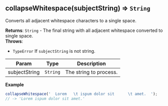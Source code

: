 <a name="collapseWhitespace"></a>

## collapseWhitespace(subjectString) ⇒ <code>String</code>
Converts all adjacent whitespace characters to a single space.

**Returns**: <code>String</code> - The final string with all adjacent whitespace converted to single space.  
**Throws**:

- <code>TypeError</code> If `subjectString` is not string.


| Param | Type | Description |
| --- | --- | --- |
| subjectString | <code>String</code> | The string to process. |

**Example**  
```js
collapseWhitespace('  Lorem   \t ispum dolor sit      \t amet.  ');
// -> 'Lorem ispum dolor sit amet.'
```

